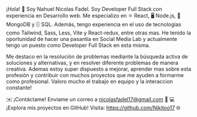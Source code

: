¡Hola! 👋 Soy Nahuel Nicolas Fadel. Soy Developer Full Stack con experiencia en Desarrollo web. Me especializo en ⚛️ React, 🖥️ Node.js, 🍃 MongoDB y 🗄️ SQL. Además, tengo experiencia en el uso de tecnologías como Tailwind, Sass, Less, Vite y React-redux, entre otras mas. He tenido la oportunidad de hacer una pasantía en Social Media Lab y actualmente tengo un puesto como Developer Full Stack en esta misma. 

Me destaco en la resolución de problemas mediante la búsqueda activa de soluciones y alternativas, y en resolver diferente problemas de manera creativa. Ademas estoy super dispuesto a mejorar, aprender mas sobre esta profesión y contribuir con muchos proyectos que me ayuden a formarme como profesional. Valoro mucho el trabajo en equipo y la interaccion constante!

✉️ ¡Contáctame! Envíame un correo a nicolasfadel17@gmail.com 📧
💻 ¡Explora mis proyectos en GitHub! Visita: https://github.com/Nikitoo17 🌐
<!--
**Nikitoo17/Nikitoo17** is a ✨ _special_ ✨ repository because its `README.md` (this file) appears on your GitHub profile.

Here are some ideas to get you started:

- 🔭 I’m currently working on ...
- 🌱 I’m currently learning ...
- 👯 I’m looking to collaborate on ...
- 🤔 I’m looking for help with ...
- 💬 Ask me about ...
- 📫 How to reach me: ...
- 😄 Pronouns: ...
- ⚡ Fun fact: ...
-->
